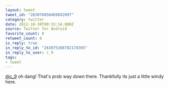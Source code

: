```yaml
---
layout: tweet
tweet_id: "263076058469892097"
category: twitter
date: 2012-10-30T00:33:14.000Z
source: Twitter for Android
favorite_count: 0
retweet_count: 0
is_reply: true
in_reply_to_id: "263075388782178305"
in_reply_to_user: c_9
tags:
- tweet
---
```


[@c_9](https://twitter.com/@c_9) oh dang!  That's prob way down there. Thankfully its just a little windy here.
